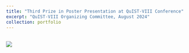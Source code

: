 ```yaml
---
title: "Third Prize in Poster Presentation at QuIST-VIII Conference"
excerpt: "QuIST-VIII Organizing Committee, August 2024"
collection: portfolio
---
```


<br/><img src='/images/20240804.png'>
